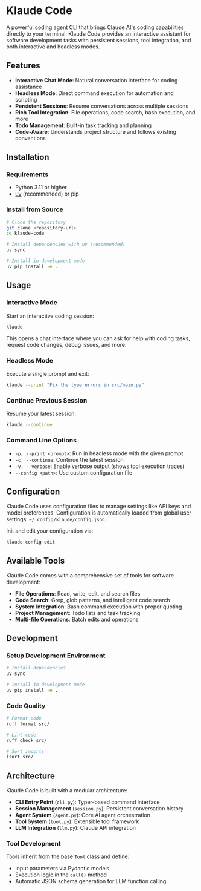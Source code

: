 # Klaude Code

A powerful coding agent CLI that brings Claude AI's coding capabilities directly to your terminal. Klaude Code provides an interactive assistant for software development tasks with persistent sessions, tool integration, and both interactive and headless modes.

## Features

- **Interactive Chat Mode**: Natural conversation interface for coding assistance
- **Headless Mode**: Direct command execution for automation and scripting
- **Persistent Sessions**: Resume conversations across multiple sessions
- **Rich Tool Integration**: File operations, code search, bash execution, and more
- **Todo Management**: Built-in task tracking and planning
- **Code-Aware**: Understands project structure and follows existing conventions

## Installation

### Requirements
- Python 3.11 or higher
- [uv](https://docs.astral.sh/uv/) (recommended) or pip

### Install from Source

```bash
# Clone the repository
git clone <repository-url>
cd klaude-code

# Install dependencies with uv (recommended)
uv sync

# Install in development mode
uv pip install -e .
```

## Usage

### Interactive Mode

Start an interactive coding session:

```bash
klaude
```

This opens a chat interface where you can ask for help with coding tasks, request code changes, debug issues, and more.

### Headless Mode

Execute a single prompt and exit:

```bash
klaude --print "Fix the type errors in src/main.py"
```

### Continue Previous Session

Resume your latest session:

```bash
klaude --continue
```

### Command Line Options

- `-p, --print <prompt>`: Run in headless mode with the given prompt
- `-c, --continue`: Continue the latest session
- `-v, --verbose`: Enable verbose output (shows tool execution traces)
- `--config <path>`: Use custom configuration file

## Configuration

Klaude Code uses configuration files to manage settings like API keys and model preferences. Configuration is automatically loaded from global user settings: `~/.config/klaude/config.json`.

Init and edit your configuration via:


```bash
klaude config edit
```


## Available Tools

Klaude Code comes with a comprehensive set of tools for software development:

- **File Operations**: Read, write, edit, and search files
- **Code Search**: Grep, glob patterns, and intelligent code search
- **System Integration**: Bash command execution with proper quoting
- **Project Management**: Todo lists and task tracking
- **Multi-file Operations**: Batch edits and operations

## Development

### Setup Development Environment

```bash
# Install dependencies
uv sync

# Install in development mode
uv pip install -e .
```

### Code Quality

```bash
# Format code
ruff format src/

# Lint code
ruff check src/

# Sort imports
isort src/
```

## Architecture

Klaude Code is built with a modular architecture:

- **CLI Entry Point** (`cli.py`): Typer-based command interface
- **Session Management** (`session.py`): Persistent conversation history
- **Agent System** (`agent.py`): Core AI agent orchestration
- **Tool System** (`tool.py`): Extensible tool framework
- **LLM Integration** (`llm.py`): Claude API integration

### Tool Development

Tools inherit from the base `Tool` class and define:
- Input parameters via Pydantic models
- Execution logic in the `call()` method
- Automatic JSON schema generation for LLM function calling
